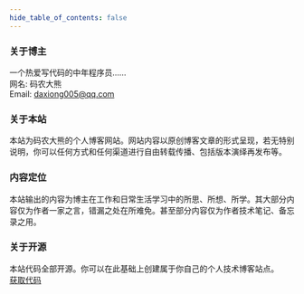 ```yaml
---
hide_table_of_contents: false
---
```

<head>
  <title>关于 | 码农大熊博客网</title>
</head>

### 关于博主
一个热爱写代码的中年程序员......  
网名: 码农大熊  
Email: daxiong005@qq.com  

### 关于本站

本站为码农大熊的个人博客网站。网站内容以原创博客文章的形式呈现，若无特别说明，你可以任何方式和任何渠道进行自由转载传播、包括版本演绎再发布等。

### 内容定位
本站输出的内容为博主在工作和日常生活学习中的所思、所想、所学。其大部分内容仅为作者一家之言，错漏之处在所难免。甚至部分内容仅为作者技术笔记、备忘录之用。

### 关于开源
本站代码全部开源。你可以在此基础上创建属于你自己的个人技术博客站点。  
[获取代码](https://gitee.com/xiong-chun/blog)